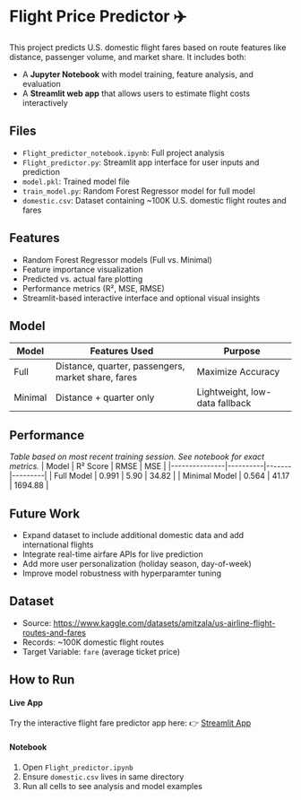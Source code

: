 # **Flight Price Predictor** ✈️

This project predicts U.S. domestic flight fares based on route features like distance, passenger volume, and market share. It includes both:

- A **Jupyter Notebook** with model training, feature analysis, and evaluation
- A **Streamlit web app** that allows users to estimate flight costs interactively

## **Files**
- `Flight_predictor_notebook.ipynb`: Full project analysis
- `Flight_predictor.py`: Streamlit app interface for user inputs and prediction
- `model.pkl`: Trained model file
- `train_model.py`: Random Forest Regressor model for full model
- `domestic.csv`: Dataset containing ~100K U.S. domestic flight routes and fares

## **Features**
- Random Forest Regressor models (Full vs. Minimal)
- Feature importance visualization
- Predicted vs. actual fare plotting
- Performance metrics (R², MSE, RMSE)
- Streamlit-based interactive interface and optional visual insights

## **Model**
| Model | Features Used	| Purpose |
| ----- | ------------- | ------- |
| Full | Distance, quarter, passengers, market share, fares | Maximize Accuracy |
| Minimal |	Distance + quarter only	| Lightweight, low-data fallback |

## Performance
*Table based on most recent training session. See notebook for exact metrics.*
| Model         | R² Score | RMSE  | MSE     |
|---------------|----------|-------|---------|
| Full Model    | 0.991    | 5.90  | 34.82   |
| Minimal Model | 0.564    | 41.17 | 1694.88 |

## **Future Work**
- Expand dataset to include additional domestic data and add international flights
- Integrate real-time airfare APIs for live prediction
- Add more user personalization (holiday season, day-of-week)
- Improve model robustness with hyperparamter tuning

## Dataset
- Source: https://www.kaggle.com/datasets/amitzala/us-airline-flight-routes-and-fares
- Records: ~100K domestic flight routes
- Target Variable: `fare` (average ticket price)

## How to Run
#### Live App
Try the interactive flight fare predictor app here:
👉 [Streamlit App](https://flightpricepredictor2025.streamlit.app/)

#### Notebook
1. Open `Flight_predictor.ipynb`
2. Ensure `domestic.csv` lives in same directory
3. Run all cells to see analysis and model examples